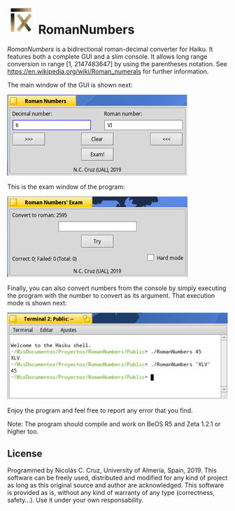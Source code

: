 # ![RomanNumbers icon](./Resources/RomanNumbersIconPNG.png) RomanNumbers

_RomanNumbers_ is a bidirectional roman-decimal converter for Haiku. It features both a complete GUI and a slim console. It allows long range conversion in range [1, 2147483647] by using the parentheses notation. See https://en.wikipedia.org/wiki/Roman_numerals for further information.

The main window of the GUI is shown next:

![RomanNumbers screenshot 1](./Captures/MainWindow.png)

This is the exam window of the program:

![RomanNumbers screenshot 2](./Captures/ExamWindow.png)

Finally, you can also convert numbers from the console by simply executing the program with the number to convert as its argument. That execution mode is shown next:

![RomanNumbers screenshot 3](./Captures/Console.png)

Enjoy the program and feel free to report any error that you find.

Note: The program should compile and work on BeOS R5 and Zeta 1.2.1 or higher too.

## License

Programmed by Nicolás C. Cruz, University of Almería, Spain, 2019. This software can be freely used, distributed and modified for any kind of project as long as this original source and author are acknowledged. This software is provided as is, without any kind of warranty of any type (correctness, safety...). Use it under your own responsability.
